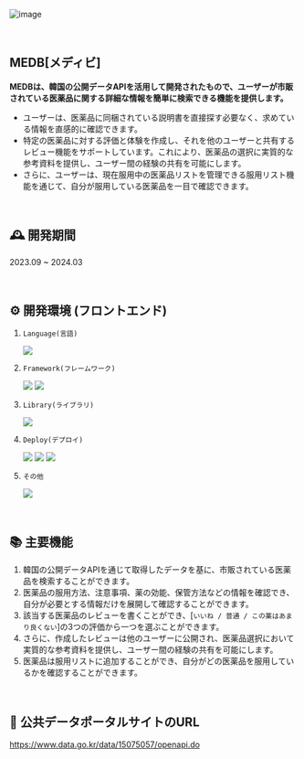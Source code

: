 ![image](https://github.com/jeongwonkimo3o/medb-webapp-backend/assets/113046042/aed19dab-8519-456e-8134-8b999606b662)

<br>


## MEDB[メディビ]

**MEDBは、韓国の公開データAPIを活用して開発されたもので、ユーザーが市販されている医薬品に関する詳細な情報を簡単に検索できる機能を提供します。**
- ユーザーは、医薬品に同梱されている説明書を直接探す必要なく、求めている情報を直感的に確認できます。
- 特定の医薬品に対する評価と体験を作成し、それを他のユーザーと共有するレビュー機能をサポートしています。これにより、医薬品の選択に実質的な参考資料を提供し、ユーザー間の経験の共有を可能にします。
- さらに、ユーザーは、現在服用中の医薬品リストを管理できる服用リスト機能を通じて、自分が服用している医薬品を一目で確認できます。

<br>

## 🕰️ 開発期間
2023.09 ~ 2024.03

<br>

## ⚙️ 開発環境 (フロントエンド)
1. `Language(言語)`
   
    <div>
    <img src="https://img.shields.io/badge/TypeScript-3178C6?style=for-the-badge&logo=TypeScript&logoColor=white">
   
2. `Framework(フレームワーク)`
   
    <div>
    <img src="https://img.shields.io/badge/React-61DAFB?style=for-the-badge&logo=React&logoColor=white">
    <img src="https://img.shields.io/badge/Tailwind CSS-06B6D4?style=for-the-badge&logo=Tailwind CSS&logoColor=white">
    
3. `Library(ライブラリ)`
   
    <div>
    <img src="https://img.shields.io/badge/Recoil-3578E5?style=for-the-badge&logo=Recoil&logoColor=white">
    
4. `Deploy(デプロイ)`

   <div>
   <img src="https://img.shields.io/badge/Amazon CloudFront-8c4fff?style=for-the-badge&logo=Amazonaws&logoColor=white">
   <img src="https://img.shields.io/badge/Amazon S3-569A31?style=for-the-badge&logo=amazons3&logoColor=white">
   <img src="https://img.shields.io/badge/Amazon route 53-8C4FFF?style=for-the-badge&logo=amazonroute53&logoColor=white">


5. `その他`
   <div>
   <img src="https://img.shields.io/badge/HyperUI-000?style=for-the-badge&logo=HyperUI&logoColor=white">
<br>

## 📚 主要機能
1. 韓国の公開データAPIを通じて取得したデータを基に、市販されている医薬品を検索することができます。
2. 医薬品の服用方法、注意事項、薬の効能、保管方法などの情報を確認でき、自分が必要とする情報だけを展開して確認することができます。
3. 該当する医薬品のレビューを書くことができ、[`いいね / 普通 / この薬はあまり良くない`]の3つの評価から一つを選ぶことができます。
5. さらに、作成したレビューは他のユーザーに公開され、医薬品選択において実質的な参考資料を提供し、ユーザー間の経験の共有を可能にします。
6. 医薬品は服用リストに追加することができ、自分がどの医薬品を服用しているかを確認することができます。

<br>

## 💾 公共データポータルサイトのURL
https://www.data.go.kr/data/15075057/openapi.do
